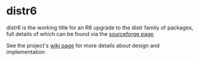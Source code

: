 # distr6

distr6 is the working title for an R6 upgrade to the distr family of packages, full details of which can be found via the [sourceforge page](http://distr.r-forge.r-project.org/).

See the project's [wiki page](https://github.com/RaphaelS1/distr6/wiki) for more details about design and implementation
